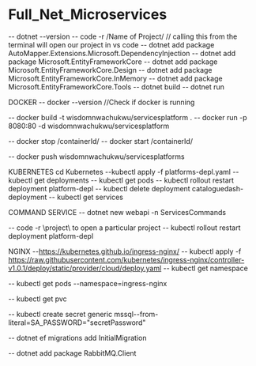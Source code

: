 # Full_Net_Microservices

-- dotnet --version
-- code -r /Name of Project/ // calling this from the terminal will open our project in vs code
--  dotnet add package AutoMapper.Extensions.Microsoft.DependencyInjection
-- dotnet add package Microsoft.EntityFrameworkCore
-- dotnet add package Microsoft.EntityFrameworkCore.Design
--  dotnet add package Microsoft.EntityFrameworkCore.InMemory
-- dotnet add package Microsoft.EntityFrameworkCore.Tools
--  dotnet build
-- dotnet run

DOCKER
--  docker --version  //Check if docker is running

-- docker build -t wisdomnwachukwu/servicesplatform .
-- docker run -p 8080:80 -d wisdomnwachukwu/servicesplatform 

-- docker stop /containerId/
-- docker start /containerId/

-- docker push wisdomnwachukwu/servicesplatforms

KUBERNETES
 cd Kubernetes 
 --kubectl apply -f platforms-depl.yaml
 --kubectl get deployments
 -- kubectl get pods
-- kubectl rollout restart deployment platform-depl 
 --  kubectl delete deployment cataloguedash-deployment
 --  kubectl get services

 COMMAND SERVICE
 -- dotnet new webapi -n ServicesCommands

 -- code -r \project\ to open a particular project
 -- kubectl rollout restart deployment platform-depl

 NGINX
 --https://kubernetes.github.io/ingress-nginx/
 -- kubectl apply -f https://raw.githubusercontent.com/kubernetes/ingress-nginx/controller-v1.0.1/deploy/static/provider/cloud/deploy.yaml
 -- kubectl get namespace

 -- kubectl get pods --namespace=ingress-nginx

 -- kubectl get pvc

 -- kubectl create secret generic mssql--from-literal=SA_PASSWORD="secretPassword"

 --  dotnet ef migrations add InitialMigration

 --  dotnet add package RabbitMQ.Client




 



